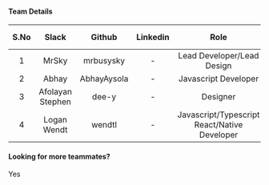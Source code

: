 #### Team Details
| S.No | Slack |   Github  | Linkedin |            Role            | Team Lead |                         Account Number                         |
|:----:|:-----:|:---------:|:--------:|:--------------------------:|-----------|:--------------------------------------------------------------:|
|   1  | MrSky | mrbusysky |     -    | Lead Developer/Lead Design | Yes       |fe06754d2dbf23509e975809e9023b620509c1e6618472f16c9659f59e940337|
|   2  | Abhay | AbhayAysola |     -    | Javascript Developer     | No        |8928526805de48e4bf2ed2a9b4b839e6b2603018ecdfbf4cffdb2065e01a3ed1|
|   3  | Afolayan Stephen | dee-y |     -    | Designer     | No        |e8586057003858fa44a634690424f65ce70bbc0c4651b412378b3fffea61f680|
|   4  | Logan Wendt | wendtl |     -    | Javascript/Typescript React/Native Developer    | No        |cbc2ab2d700825c17ad8487ff9447b08ea5dc3bb0047eb7101c00c346dcbae01|

#### Looking for more teammates?
Yes
